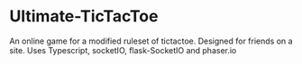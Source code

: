 # Ultimate-TicTacToe

An online game for a modified ruleset of tictactoe. Designed for friends on a site. Uses Typescript, socketIO, flask-SocketIO and phaser.io